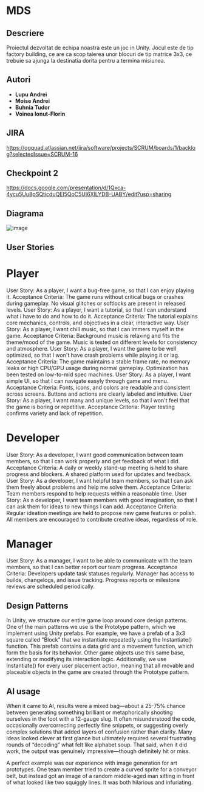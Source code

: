 # MDS

## Descriere
Proiectul dezvoltat de echipa noastra este un joc in Unity. Jocul este de tip factory building, ce are ca scop taierea unor blocuri de tip matrice 3x3, ce trebuie sa ajunga la destinatia dorita pentru a termina misiunea.

## Autori
- **Lupu Andrei**
- **Moise Andrei**
- **Buhnia Tudor**
- **Voinea Ionut-Florin**

## JIRA
https://ogquad.atlassian.net/jira/software/projects/SCRUM/boards/1/backlog?selectedIssue=SCRUM-16

## Checkpoint 2
https://docs.google.com/presentation/d/1Qxca-4ycu5Uu8pSQticduQEl5QoC5UI6XlLYDB-UABY/edit?usp=sharing

## Diagrama
![image]("MDS.draw.io")

## User Stories
# Player
User Story: As a player, I want a bug-free game, so that I can enjoy playing it.
Acceptance Criteria: The game runs without critical bugs or crashes during gameplay. No visual glitches or softlocks are present in released levels.
User Story: As a player, I want a tutorial, so that I can understand what i have to do and how to do it.
Acceptance Criteria: The tutorial explains core mechanics, controls, and objectives in a clear, interactive way.
User Story: As a player, I want chill music, so that I can immers myself in the game.
Acceptance Criteria: Background music is relaxing and fits the theme/mood of the game. Music is tested on different levels for consistency and atmosphere.
User Story: As a player, I want the game to be well optimized, so that I won't have crash problems while playing it or lag.
Acceptance Criteria: The game maintains a stable frame rate, no memory leaks or high CPU/GPU usage during normal gameplay. Optimization has been tested on low-to-mid spec machines.
User Story: As a player, I want simple UI, so that I can navigate easyly through game and menu.
Acceptance Criteria: Fonts, icons, and colors are readable and consistent across screens. Buttons and actions are clearly labeled and intuitive.
User Story: As a player, I want many and unique levels, so that I won't feel that the game is boring or repetitive.
Acceptance Criteria: Player testing confirms variety and lack of repetition.
# Developer
User Story: As a developer, I want good communication between team members, so that I can work properly and get feedback of what I did.
Acceptance Criteria: A daily or weekly stand-up meeting is held to share progress and blockers. A shared platform used for updates and feedback.
User Story: As a developer, I want helpful team members, so that I can ask them freely about problems and help me solve them.
Acceptance Criteria: Team members respond to help requests within a reasonable time.
User Story: As a developer, I want team members with good imagination, so that I can ask them for ideas to new things I can add.
Acceptance Criteria: Regular ideation meetings are held to propose new game features or polish. All members are encouraged to contribute creative ideas, regardless of role.
# Manager
User Story: As a manager, I want to be able to communicate with the team members, so that I can better report our team progress.
Acceptance Criteria: Developers update task statuses regularly. Manager has access to builds, changelogs, and issue tracking. Progress reports or milestone reviews are scheduled periodically.

## Design Patterns

In Unity, we structure our entire game loop around core design patterns. One of the main patterns we use is the Prototype pattern, which we implement using Unity prefabs. For example, we have a prefab of a 3x3 square called "Block" that we instantiate repeatedly using the Instantiate() function. This prefab contains a data grid and a movement function, which form the basis for its behavior. Other game objects use this same base, extending or modifying its interaction logic. Additionally, we use Instantiate() for every user placement action, meaning that all movable and placeable objects in the game are created through the Prototype pattern.

## AI usage

When it came to AI, results were a mixed bag—about a 25-75% chance between generating something brilliant or metaphorically shooting ourselves in the foot with a 12-gauge slug. It often misunderstood the code, occasionally overcorrecting perfectly fine snippets, or suggesting overly complex solutions that added layers of confusion rather than clarity. Many ideas looked clever at first glance but ultimately required several frustrating rounds of “decoding” what felt like alphabet soup. That said, when it did work, the output was genuinely impressive—though definitely hit or miss.

A perfect example was our experience with image generation for art prototypes. One team member tried to create a curved sprite for a conveyor belt, but instead got an image of a random middle-aged man sitting in front of what looked like two squiggly lines. It was both hilarious and infuriating.
